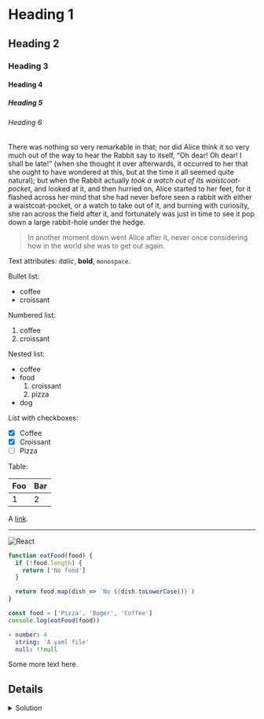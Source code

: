 # Heading 1

## Heading 2

### Heading 3

#### Heading 4

##### Heading 5

###### Heading 6

There was nothing so very remarkable in that; nor did Alice think it so very much out of the way to hear the Rabbit say to itself, “Oh dear! Oh dear! I shall be late!” (when she thought it over afterwards, it occurred to her that she ought to have wondered at this, but at the time it all seemed quite natural); but when the Rabbit actually _took a watch out of its waistcoat-pocket_, and looked at it, and then hurried on, Alice started to her feet, for it flashed across her mind that she had never before seen a rabbit with either a waistcoat-pocket, or a watch to take out of it, and burning with curiosity, she ran across the field after it, and fortunately was just in time to see it pop down a large rabbit-hole under the hedge.

> In another moment down went Alice after it, never once considering how in the world she was to get out again.

Text attributes: _italic_, **bold**, `monospace`.

Bullet list:

- coffee
- croissant

Numbered list:

1.  coffee
2.  croissant

Nested list:

- coffee
- food
  1.  croissant
  1.  pizza
- dog

List with checkboxes:

- [x] Coffee
- [x] Croissant
- [ ] Pizza

Table:

| Foo | Bar |
| --- | --- |
| 1   | 2   |

A [link](http://example.com).

---

![React](http://morning.photos/photos/thumb/2014-09-27-3218-thumb.jpg)

```js static
function eatFood(food) {
  if (!food.length) {
    return ['No food']
  }

  return food.map(dish => `No ${dish.toLowerCase()}`)
}

const food = ['Pizza', 'Buger', 'Coffee']
console.log(eatFood(food))
```

```yaml
- number: 4
  string: 'A yaml file'
  null: !!null
```

Some more text here.

## Details

<details>
 <summary>Solution</summary>

Some hidden text.

</details>
